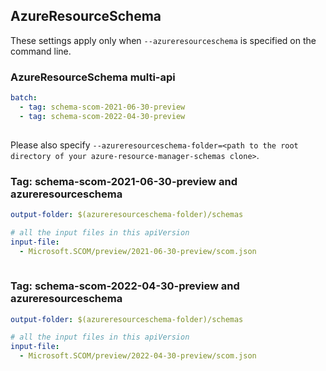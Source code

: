 ## AzureResourceSchema

These settings apply only when `--azureresourceschema` is specified on the command line.

### AzureResourceSchema multi-api

``` yaml $(azureresourceschema) && $(multiapi)
batch:
  - tag: schema-scom-2021-06-30-preview
  - tag: schema-scom-2022-04-30-preview
  
```

Please also specify `--azureresourceschema-folder=<path to the root directory of your azure-resource-manager-schemas clone>`.

### Tag: schema-scom-2021-06-30-preview and azureresourceschema

``` yaml $(tag) == 'schema-scom-2021-06-30-preview' && $(azureresourceschema)
output-folder: $(azureresourceschema-folder)/schemas

# all the input files in this apiVersion
input-file:
  - Microsoft.SCOM/preview/2021-06-30-preview/scom.json
  
```
### Tag: schema-scom-2022-04-30-preview and azureresourceschema

``` yaml $(tag) == 'schema-scom-2022-04-30-preview' && $(azureresourceschema)
output-folder: $(azureresourceschema-folder)/schemas

# all the input files in this apiVersion
input-file:
  - Microsoft.SCOM/preview/2022-04-30-preview/scom.json
  
```
